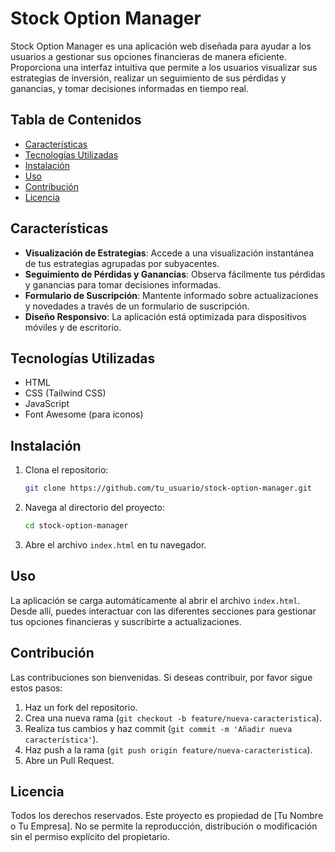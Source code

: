 # Stock Option Manager

Stock Option Manager es una aplicación web diseñada para ayudar a los usuarios a gestionar sus opciones financieras de manera eficiente. Proporciona una interfaz intuitiva que permite a los usuarios visualizar sus estrategias de inversión, realizar un seguimiento de sus pérdidas y ganancias, y tomar decisiones informadas en tiempo real.

## Tabla de Contenidos

- [Características](#características)
- [Tecnologías Utilizadas](#tecnologías-utilizadas)
- [Instalación](#instalación)
- [Uso](#uso)
- [Contribución](#contribución)
- [Licencia](#licencia)

## Características

- **Visualización de Estrategias**: Accede a una visualización instantánea de tus estrategias agrupadas por subyacentes.
- **Seguimiento de Pérdidas y Ganancias**: Observa fácilmente tus pérdidas y ganancias para tomar decisiones informadas.
- **Formulario de Suscripción**: Mantente informado sobre actualizaciones y novedades a través de un formulario de suscripción.
- **Diseño Responsivo**: La aplicación está optimizada para dispositivos móviles y de escritorio.

## Tecnologías Utilizadas

- HTML
- CSS (Tailwind CSS)
- JavaScript
- Font Awesome (para iconos)

## Instalación

1. Clona el repositorio:
   ```bash
   git clone https://github.com/tu_usuario/stock-option-manager.git
   ```
2. Navega al directorio del proyecto:
   ```bash
   cd stock-option-manager
   ```
3. Abre el archivo `index.html` en tu navegador.

## Uso

La aplicación se carga automáticamente al abrir el archivo `index.html`. Desde allí, puedes interactuar con las diferentes secciones para gestionar tus opciones financieras y suscribirte a actualizaciones.

## Contribución

Las contribuciones son bienvenidas. Si deseas contribuir, por favor sigue estos pasos:

1. Haz un fork del repositorio.
2. Crea una nueva rama (`git checkout -b feature/nueva-caracteristica`).
3. Realiza tus cambios y haz commit (`git commit -m 'Añadir nueva característica'`).
4. Haz push a la rama (`git push origin feature/nueva-caracteristica`).
5. Abre un Pull Request.

## Licencia

Todos los derechos reservados. Este proyecto es propiedad de [Tu Nombre o Tu Empresa]. No se permite la reproducción, distribución o modificación sin el permiso explícito del propietario.
